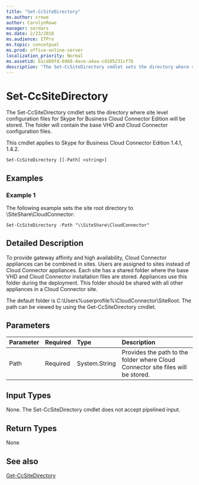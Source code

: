 ```yaml
---
title: "Set-CcSiteDirectory"
ms.author: crowe
author: CarolynRowe
manager: serdars
ms.date: 2/23/2018
ms.audience: ITPro
ms.topic: concetpual
ms.prod: office-online-server
localization_priority: Normal
ms.assetid: b1cd89fd-6968-4ace-a4aa-c4105231cf7b
description: "The Set-CcSiteDirectory cmdlet sets the directory where site level configuration files for Skype for Business Cloud Connector Edition will be stored. The folder will contain the base VHD and Cloud Connector configuration files."
---
```


# Set-CcSiteDirectory
 
The Set-CcSiteDirectory cmdlet sets the directory where site level configuration files for Skype for Business Cloud Connector Edition will be stored. The folder will contain the base VHD and Cloud Connector configuration files.
  
This cmdlet applies to Skype for Business Cloud Connector Edition 1.4.1, 1.4.2.
  
```
Set-CcSiteDirectory [[-Path] <string>]
```

## Examples
<a name="Examples"> </a>

### Example 1

The following example sets the site root directory to \\SiteShare\CloudConnector:
  
```
Set-CcSiteDirectory -Path "\\SiteShare\CloudConnector"
```

## Detailed Description
<a name="DetailedDescription"> </a>

To provide gateway affinity and high availability, Cloud Connector appliances can be combined in sites. Users are assigned to sites instead of Cloud Connector appliances. Each site has a shared folder where the base VHD and Cloud Connector installation files are stored. Appliances use this folder during the deployment. This folder should be shared with all other appliances in a Cloud Connector site.
  
The default folder is C:\Users\%userprofile%\CloudConnector\SiteRoot. The path can be viewed by using the Get-CcSiteDirectory cmdlet.
  
## Parameters
<a name="DetailedDescription"> </a>

|**Parameter**|**Required**|**Type**|**Description**|
|:-----|:-----|:-----|:-----|
| Path <br/> | Required <br/> | System.String <br/> |Provides the path to the folder where Cloud Connector site files will be stored.  <br/> |
   
## Input Types
<a name="InputTypes"> </a>

None. The Set-CcSiteDirectory cmdlet does not accept pipelined input.
  
## Return Types
<a name="ReturnTypes"> </a>

None
  
## See also
<a name="ReturnTypes"> </a>

[Get-CcSiteDirectory](get-ccsitedirectory.md)
  


